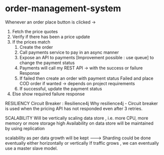 # order-management-system

Whenever an order place button is clicked -> 
1. Fetch the price quotes
2. Verify if there has been a price update 
3. If the prices match
    1. Create the order 
    2. Call payments service to pay in an async manner 
    3. Expose an API to payments [Improvement possible :  use queue] to change the payment status
    4. Payments will call my REST API -> with the success or failure Response 
    5. If failed then create an order with payment status Failed and place COD order if wanted -> depends on project requirements
    6. If successful, update the payment status
4. Else show required failure response


RESILIENCY
Circuit Breaker : Resilience4j 
Why resilience4j - 
Circuit breaker is used when the pricing API has not responded even after 3 retries.

SCALABILITY
Will be vertically scaling data store , i.e. more CPU, more memory or more storage
high Availability on data store  will be maintained by using replication 

scalability as per data growth will be kept ---> Sharding could be done eventually either horizontally or vertically
If traffic grows , we can eventually use a master slave model.

